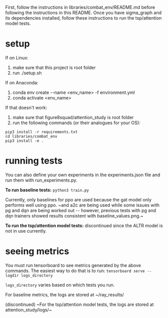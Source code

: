 First, follow the instructions in libraries/combat_env/README.md before following the instructions in this README. Once you have sigma_graph and its dependencies installed, follow these instructions to run the tsp/attention model tests.

# setup
If on Linux:

1. make sure that this project is root folder
2. run ./setup.sh

If on Anaconda:

1. conda env create --name <env_name> -f environment.yml
2. conda activate <env_name>

If that doesn't work:

1. make sure that figure8squad/attention_study is root folder
2. run the following commands (or their analogues for your OS):
```
pip3 install -r requirements.txt
cd libraries/combat_env
pip3 install -e .
```

# running tests
You can also define your own experiments in the experiments.json file and run them with run_experiments.py.

**To run baseline tests:**
`python3 train.py`

Currently, only baselines for ppo are used because the gat model only performs well using ppo. ~and a2c are being used while some issues with pg and dqn are being worked out -- however, previous tests with pg and dqn trainers showed results consistent with baseline_values.png.~

**To run the tsp/attention model tests:**
discontinued since the ALTR model is not in use currently.

# seeing metrics
You must run tensorboard to see metrics generated by the above commands. The easiest way to do that is to run:
`tensorboard serve --logdir logs_directory`

`logs_directory` varies based on which tests you run.

For baseline metrics, the logs are stored at ~/ray_results/


(discontinued) ~For the tsp/attention model tests, the logs are stored at attention_study/logs/~
